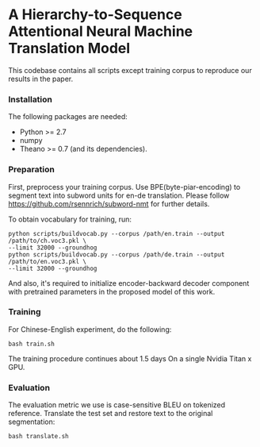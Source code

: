A Hierarchy-to-Sequence Attentional Neural Machine Translation Model
=====================================================================

This codebase contains all scripts except training corpus to reproduce our results in the paper.

### Installation

The following packages are needed:

- Python >= 2.7
- numpy
- Theano >= 0.7 (and its dependencies).

### Preparation

First, preprocess your training corpus. Use BPE(byte-piar-encoding) to segment text into subword units for en-de translation. Please follow <https://github.com/rsennrich/subword-nmt> for further details.

To obtain vocabulary for training, run:

    python scripts/buildvocab.py --corpus /path/en.train --output /path/to/ch.voc3.pkl \
    --limit 32000 --groundhog
    python scripts/buildvocab.py --corpus /path/de.train --output /path/to/en.voc3.pkl \
    --limit 32000 --groundhog

And also, it's required to initialize encoder-backward decoder component with pretrained parameters in the proposed model of this work.

### Training

For Chinese-English experiment, do the following:

    bash train.sh

The training procedure continues about 1.5 days On a single Nvidia Titan x GPU.


### Evaluation

The evaluation metric we use is case-sensitive BLEU on tokenized reference. Translate the test set and restore text to the original segmentation:

    bash translate.sh
